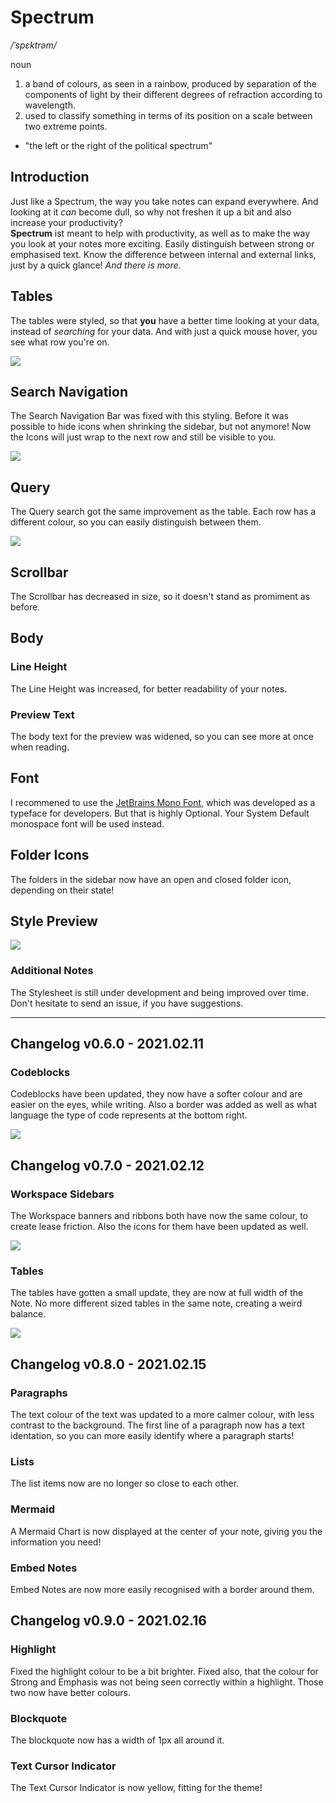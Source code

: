 # Spectrum

_/ˈspɛktrəm/_

noun

1. a band of colours, as seen in a rainbow, produced by separation of the components of light by their different degrees of refraction according to wavelength.
2. used to classify something in terms of its position on a scale between two extreme points.

- "the left or the right of the political spectrum"

## Introduction

Just like a Spectrum, the way you take notes can expand everywhere. And looking at it _can_ become dull, so why not freshen it up a bit and also increase your productivity?  
**Spectrum** ist meant to help with productivity, as well as to make the way you look at your notes more exciting. Easily distinguish between strong or emphasised text. Know the difference between internal and external links, just by a quick glance! _And there is more._

## Tables

The tables were styled, so that **you** have a better time looking at your data, instead of _searching_ for your data. And with just a quick mouse hover, you see what row you're on.

![](./SpectrumTables.gif)

## Search Navigation

The Search Navigation Bar was fixed with this styling. Before it was possible to hide icons when shrinking the sidebar, but not anymore! Now the Icons will just wrap to the next row and still be visible to you.

![](./SpectrumNavbar.gif)

## Query

The Query search got the same improvement as the table. Each row has a different colour, so you can easily distinguish between them.

![](./SpectrumQuery.gif)

## Scrollbar

The Scrollbar has decreased in size, so it doesn't stand as promiment as before.

## Body

### Line Height

The Line Height was increased, for better readability of your notes.

### Preview Text

The body text for the preview was widened, so you can see more at once when reading.

## Font

I recommened to use the [JetBrains Mono Font](https://www.jetbrains.com/lp/mono/), which was developed as a typeface for developers. But that is highly Optional. Your System Default monospace font will be used instead.

## Folder Icons

The folders in the sidebar now have an open and closed folder icon, depending on their state!

## Style Preview

![](./SpectrumPreview.gif)

### Additional Notes

The Stylesheet is still under development and being improved over time. Don't hesitate to send an issue, if you have suggestions.

---

## Changelog v0.6.0 - 2021.02.11

### Codeblocks

Codeblocks have been updated, they now have a softer colour and are easier on the eyes, while writing. Also a border was added as well as what language the type of code represents at the bottom right.

![](./codeblocks.gif)

## Changelog v0.7.0 - 2021.02.12

### Workspace Sidebars

The Workspace banners and ribbons both have now the same colour, to create lease friction. Also the icons for them have been updated as well.

![](./workspaceSidebars.jpg)

### Tables

The tables have gotten a small update, they are now at full width of the Note. No more different sized tables in the same note, creating a weird balance.

![](./tablesWidth.gif)

## Changelog v0.8.0 - 2021.02.15

### Paragraphs

The text colour of the text was updated to a more calmer colour, with less contrast to the background. The first line of a paragraph now has a text identation, so you can more easily identify where a paragraph starts!

### Lists

The list items now are no longer so close to each other.

### Mermaid

A Mermaid Chart is now displayed at the center of your note, giving you the information you need!

### Embed Notes

Embed Notes are now more easily recognised with a border around them.

## Changelog v0.9.0 - 2021.02.16

### Highlight

Fixed the highlight colour to be a bit brighter. Fixed also, that the colour for Strong and Emphasis was not being seen correctly within a highlight. Those two now have better colours.

### Blockquote

The blockquote now has a width of 1px all around it.

### Text Cursor Indicator

The Text Cursor Indicator is now yellow, fitting for the theme!